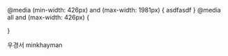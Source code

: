 @media (min-width: 426px) and (max-width: 1981px) {
  asdfasdf
}
@media all and (max-width: 426px) {

}


우경서
minkhayman

